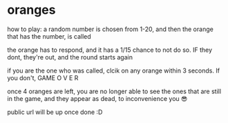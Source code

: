 # oranges
how to play:
a random number is chosen from 1-20, and then the orange that has the number, is called

the orange has to respond, and it has a 1/15 chance to not do so. IF they dont, they're out, and the round starts again

if you are the one who was called, clcik on any orange within 3 seconds. If you don't, GAME O V E R



once 4 oranges are left, you are no longer able to see the ones that are still in the game, and they appear as dead, to inconvenience you :sunglasses:

public url will be up once done :D
